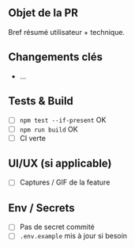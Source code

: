## Objet de la PR
Bref résumé utilisateur + technique.

## Changements clés
- …

## Tests & Build
- [ ] `npm test --if-present` OK
- [ ] `npm run build` OK
- [ ] CI verte

## UI/UX (si applicable)
- [ ] Captures / GIF de la feature

## Env / Secrets
- [ ] Pas de secret commité
- [ ] `.env.example` mis à jour si besoin
